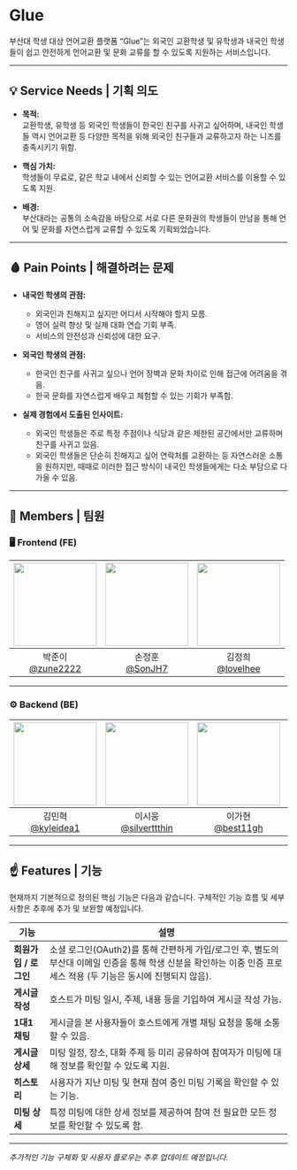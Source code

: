 # Glue

부산대 학생 대상 언어교환 플랫폼 “Glue”는 외국인 교환학생 및 유학생과 내국인 학생들이 쉽고 안전하게 언어교환 및 문화 교류를 할 수 있도록 지원하는 서비스입니다.

---

## 💡 Service Needs | 기획 의도

- **목적:**  
  교환학생, 유학생 등 외국인 학생들이 한국인 친구를 사귀고 싶어하며, 내국인 학생들 역시 언어교환 등 다양한 목적을 위해 외국인 친구들과 교류하고자 하는 니즈를 충족시키기 위함.

- **핵심 가치:**  
  학생들이 무료로, 같은 학교 내에서 신뢰할 수 있는 언어교환 서비스를 이용할 수 있도록 지원.

- **배경:**  
  부산대라는 공통의 소속감을 바탕으로 서로 다른 문화권의 학생들이 만남을 통해 언어 및 문화를 자연스럽게 교류할 수 있도록 기획되었습니다.

---

## 🩸 Pain Points | 해결하려는 문제

- **내국인 학생의 관점:**  
  - 외국인과 친해지고 싶지만 어디서 시작해야 할지 모름.  
  - 영어 실력 향상 및 실제 대화 연습 기회 부족.  
  - 서비스의 안전성과 신뢰성에 대한 요구.

- **외국인 학생의 관점:**  
  - 한국인 친구를 사귀고 싶으나 언어 장벽과 문화 차이로 인해 접근에 어려움을 겪음.  
  - 한국 문화를 자연스럽게 배우고 체험할 수 있는 기회가 부족함.

- **실제 경험에서 도출된 인사이트:**  
  - 외국인 학생들은 주로 특정 주점이나 식당과 같은 제한된 공간에서만 교류하며 친구를 사귀고 있음.
  - 외국인 학생들은 단순히 친해지고 싶어 연락처를 교환하는 등 자연스러운 소통을 원하지만, 때때로 이러한 접근 방식이 내국인 학생들에게는 다소 부담으로 다가올 수 있음.

---
## 👥 Members | 팀원  

### 🖥 Frontend (FE)  
|<img src="https://avatars.githubusercontent.com/u/57588269?v=4" width="150" height="150"/>|<img src="https://avatars.githubusercontent.com/u/129269335?v=4" width="150" height="150"/>|<img src="https://avatars.githubusercontent.com/u/165051638?v=4" width="150" height="150"/>|  
|:-:|:-:|:-:|
|박준이<br/>[@zune2222](https://github.com/zune2222)|손정훈<br/>[@SonJH7](https://github.com/SonJH7)|김정희<br/>[@lovelhee](https://github.com/lovelhee)| 

---

### ⚙ Backend (BE)  
|<img src="https://avatars.githubusercontent.com/u/99781357?v=4" width="150" height="150"/>|<img src="https://avatars.githubusercontent.com/u/83443857?v=4" width="150" height="150"/>|<img src="https://avatars.githubusercontent.com/u/81560908?v=4" width="150" height="150"/>|<img src="https://avatars.githubusercontent.com/u/105150339?v=4" width="150" height="150"/>|  
|:-:|:-:|:-:|:-:|  
|김민혁<br/>[@kyleidea1](https://github.com/kyleidea1)|이시웅<br/>[@silverttthin](https://github.com/silverttthin)|이가현<br/>[@best11gh](https://github.com/best11gh)|김민경<br/>[@kim-minkyoung](https://github.com/kim-minkyoung)|  

---

## ☝️ Features | 기능

현재까지 기본적으로 정의된 핵심 기능은 다음과 같습니다. 구체적인 기능 흐름 및 세부사항은 추후에 추가 및 보완할 예정입니다.

| **기능**             | **설명** |
| -------------------- | -------- |
| **회원가입 / 로그인** | 소셜 로그인(OAuth2)를 통해 간편하게 가입/로그인 후, 별도의 부산대 이메일 인증을 통해 학생 신분을 확인하는 이중 인증 프로세스 적용 (두 기능은 동시에 진행되지 않음). |
| **게시글 작성**      | 호스트가 미팅 일시, 주제, 내용 등을 기입하여 게시글 작성 가능. |
| **1대1 채팅**       | 게시글을 본 사용자들이 호스트에게 개별 채팅 요청을 통해 소통할 수 있음. |
| **게시글 상세**      | 미팅 일정, 장소, 대화 주제 등 미리 공유하여 참여자가 미팅에 대해 정보를 확인할 수 있도록 지원. |
| **히스토리**         | 사용자가 지난 미팅 및 현재 참여 중인 미팅 기록을 확인할 수 있는 기능. |
| **미팅 상세**        | 특정 미팅에 대한 상세 정보를 제공하여 참여 전 필요한 모든 정보를 확인할 수 있도록 함. |

---

*추가적인 기능 구체화 및 사용자 플로우는 추후 업데이트 예정입니다.*
